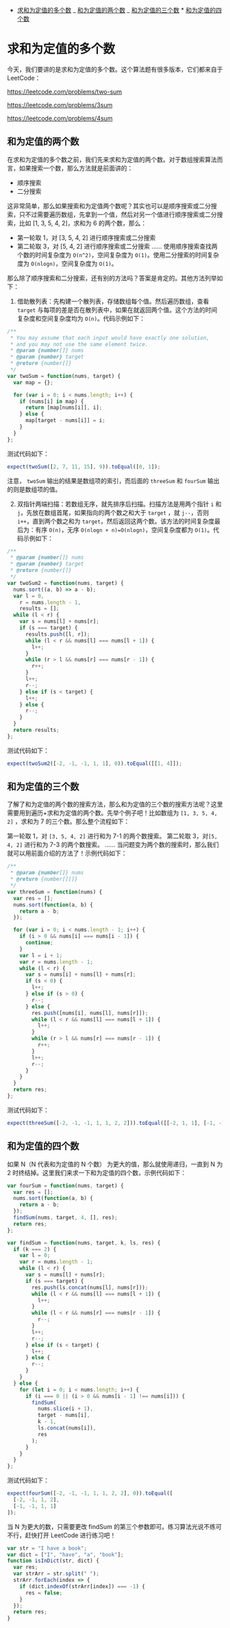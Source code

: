<!-- @import "[TOC]" {cmd="toc" depthFrom=1 depthTo=6 orderedList=false} -->

<!-- code_chunk_output -->

- [求和为定值的多个数](#求和为定值的多个数)
  _ [和为定值的两个数](#和为定值的两个数)
  _ [和为定值的三个数](#和为定值的三个数) \* [和为定值的四个数](#和为定值的四个数)

<!-- /code_chunk_output -->

# 求和为定值的多个数

今天，我们要讲的是求和为定值的多个数。这个算法题有很多版本，它们都来自于 LeetCode：

https://leetcode.com/problems/two-sum

https://leetcode.com/problems/3sum

https://leetcode.com/problems/4sum

## 和为定值的两个数

在求和为定值的多个数之前，我们先来求和为定值的两个数。对于数组搜索算法而言，如果搜索一个数，那么方法就是前面讲的：

- 顺序搜索
- 二分搜索

这非常简单，那么如果搜索和为定值两个数呢？其实也可以是顺序搜索或二分搜索，只不过需要遍历数组，先拿到一个值，然后对另一个值进行顺序搜索或二分搜索，比如 [1, 3, 5, 4, 2]，求和为 6 的两个数，那么：

- 第一轮取 1，对 [3, 5, 4, 2] 进行顺序搜索或二分搜索
- 第二轮取 3，对 [5, 4, 2] 进行顺序搜索或二分搜索
  ……
  使用顺序搜索查找两个数的时间复杂度为 `O(n^2)`，空间复杂度为 `O(1)`。使用二分搜索的时间复杂度为 `O(nlogn)`，空间复杂度为 `O(1)`。

那么除了顺序搜索和二分搜索，还有别的方法吗？答案是肯定的。其他方法列举如下：

1. 借助散列表：先构建一个散列表，存储数组每个值。然后遍历数组，查看 `target` 与每项的差是否在散列表中，如果在就返回两个值。这个方法的时间复杂度和空间复杂度均为 `O(n)`。代码示例如下：

```js
/**
 * You may assume that each input would have exactly one solution,
 * and you may not use the same element twice.
 * @param {number[]} nums
 * @param {number} target
 * @return {number[]}
 */
var twoSum = function(nums, target) {
  var map = {};

  for (var i = 0; i < nums.length; i++) {
    if (nums[i] in map) {
      return [map[nums[i]], i];
    } else {
      map[target - nums[i]] = i;
    }
  }
};
```

测试代码如下：

```js
expect(twoSum([2, 7, 11, 15], 9)).toEqual([0, 1]);
```

注意， `twoSum` 输出的结果是数组项的索引，而后面的 `threeSum` 和 `fourSum` 输出的则是数组项的值。

2. 双指针两端扫描：若数组无序，就先排序后扫描。扫描方法是用两个指针 `i` 和 `j`，先放在数组首尾，如果指向的两个数之和大于 `target` ，就 `j--`，否则 `i++`，直到两个数之和为 `target`，然后返回这两个数。该方法的时间复杂度最后为：有序 `O(n)`，无序 `O(nlogn + n)=O(nlogn)`，空间复杂度都为 `O(1)`。代码示例如下：

```js
/**
 * @param {number[]} nums
 * @param {number} target
 * @return {number[]}
 */
var twoSum2 = function(nums, target) {
  nums.sort((a, b) => a - b);
  var l = 0,
    r = nums.length - 1,
    results = [];
  while (l < r) {
    var s = nums[l] + nums[r];
    if (s === target) {
      results.push([l, r]);
      while (l < r && nums[l] === nums[l + 1]) {
        l++;
      }
      while (r > l && nums[r] === nums[r - 1]) {
        r++;
      }
      l++;
      r--;
    } else if (s < target) {
      l++;
    } else {
      r--;
    }
  }
  return results;
};
```

测试代码如下：

```js
expect(twoSum2([-2, -1, -1, 1, 1], 0)).toEqual([[1, 4]]);
```

## 和为定值的三个数

了解了和为定值的两个数的搜索方法，那么和为定值的三个数的搜索方法呢？这里需要用到遍历+求和为定值的两个数。先举个例子吧！比如数组为 `[1, 3, 5, 4, 2]` ，求和为 7 的三个数。那么整个流程如下：

第一轮取 1，对 `[3, 5, 4, 2]` 进行和为 7-1 的两个数搜索。
第二轮取 3，对`[5, 4, 2]` 进行和为 7-3 的两个数搜索。
……
当问题变为两个数的搜索时，那么我们就可以用前面介绍的方法了！示例代码如下：

```js
/**
 * @param {number[]} nums
 * @return {number[][]}
 */
var threeSum = function(nums) {
  var res = [];
  nums.sort(function(a, b) {
    return a - b;
  });

  for (var i = 0; i < nums.length - 1; i++) {
    if (i > 0 && nums[i] === nums[i - 1]) {
      continue;
    }
    var l = i + 1;
    var r = nums.length - 1;
    while (l < r) {
      var s = nums[i] + nums[l] + nums[r];
      if (s < 0) {
        l++;
      } else if (s > 0) {
        r--;
      } else {
        res.push([nums[i], nums[l], nums[r]]);
        while (l < r && nums[l] === nums[l + 1]) {
          l++;
        }
        while (r > l && nums[r] === nums[r - 1]) {
          r++;
        }
        l++;
        r--;
      }
    }
  }
  return res;
};
```

测试代码如下：

```js
expect(threeSum([-2, -1, -1, 1, 1, 2, 2])).toEqual([[-2, 1, 1], [-1, -1, 2]]);
```

## 和为定值的四个数

如果 N（N 代表和为定值的 N 个数） 为更大的值，那么就使用递归，一直到 N 为 2 时终结掉。这里我们来求一下和为定值的四个数，示例代码如下：

```js
var fourSum = function(nums, target) {
  var res = [];
  nums.sort(function(a, b) {
    return a - b;
  });
  findSum(nums, target, 4, [], res);
  return res;
};

var findSum = function(nums, target, k, ls, res) {
  if (k === 2) {
    var l = 0;
    var r = nums.length - 1;
    while (l < r) {
      var s = nums[l] + nums[r];
      if (s === target) {
        res.push(ls.concat(nums[l], nums[r]));
        while (l < r && nums[l] === nums[l + 1]) {
          l++;
        }
        while (l < r && nums[r] === nums[r - 1]) {
          r--;
        }
        l++;
        r--;
      } else if (s < target) {
        l++;
      } else {
        r--;
      }
    }
  } else {
    for (let i = 0; i < nums.length; i++) {
      if (i === 0 || (i > 0 && nums[i - 1] !== nums[i])) {
        findSum(
          nums.slice(i + 1),
          target - nums[i],
          k - 1,
          ls.concat(nums[i]),
          res
        );
      }
    }
  }
};
```

测试代码如下：

```js
expect(fourSum([-2, -1, -1, 1, 1, 2, 2], 0)).toEqual([
  [-2, -1, 1, 2],
  [-1, -1, 1, 1]
]);
```

当 N 为更大的数，只需要更改 findSum 的第三个参数即可。练习算法光说不练可不行，赶快打开 LeetCode 进行练习吧！

```js
var str = "I have a book";
var dict = ["I", "have", "a", "book"];
function isInDict(str, dict) {
  var res;
  var strArr = str.split(" ");
  strArr.forEach(index => {
    if (dict.indexOf(strArr[index]) === -1) {
      res = false;
    }
  });
  return res;
}
```
